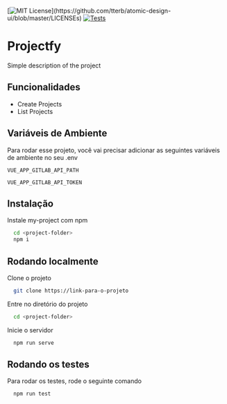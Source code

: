 [![MIT License](https://img.shields.io/apm/l/atomic-design-ui.svg?)](https://github.com/tterb/atomic-design-ui/blob/master/LICENSEs)
[![Tests](https://github.com/mpluiz/projectfy/actions/workflows/test.yml/badge.svg)](https://github.com/mpluiz/projectfy/actions/workflows/test.yml)

# Projectfy

Simple description of the project

## Funcionalidades

- Create Projects
- List Projects

## Variáveis de Ambiente

Para rodar esse projeto, você vai precisar adicionar as seguintes variáveis de ambiente no seu .env

`VUE_APP_GITLAB_API_PATH`

`VUE_APP_GITLAB_API_TOKEN`

## Instalação

Instale my-project com npm

```bash
  cd <project-folder>
  npm i
```

## Rodando localmente

Clone o projeto

```bash
  git clone https://link-para-o-projeto
```

Entre no diretório do projeto

```bash
  cd <project-folder>
```

Inicie o servidor

```bash
  npm run serve
```

## Rodando os testes

Para rodar os testes, rode o seguinte comando

```bash
  npm run test
```
